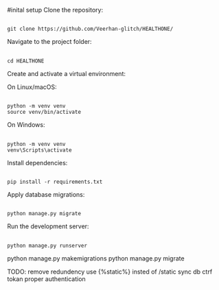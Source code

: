 #inital setup
Clone the repository:

##
    git clone https://github.com/Veerhan-glitch/HEALTHONE/
    
Navigate to the project folder:

##
    cd HEALTHONE
    
Create and activate a virtual environment:

On Linux/macOS:

##
    python -m venv venv
    source venv/bin/activate

On Windows:
##
    python -m venv venv
    venv\Scripts\activate
    
Install dependencies:

##
    pip install -r requirements.txt


Apply database migrations:

##
    python manage.py migrate


Run the development server:

##
    python manage.py runserver


python manage.py makemigrations
python manage.py migrate



TODO:
remove redundency
use {%static%} insted of /static
sync db
ctrf tokan
proper authentication
